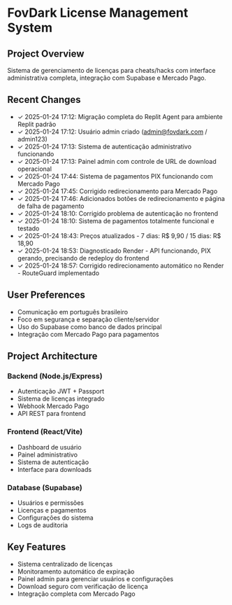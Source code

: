 # FovDark License Management System

## Project Overview
Sistema de gerenciamento de licenças para cheats/hacks com interface administrativa completa, integração com Supabase e Mercado Pago.

## Recent Changes
- ✓ 2025-01-24 17:12: Migração completa do Replit Agent para ambiente Replit padrão
- ✓ 2025-01-24 17:12: Usuário admin criado (admin@fovdark.com / admin123)
- ✓ 2025-01-24 17:13: Sistema de autenticação administrativo funcionando
- ✓ 2025-01-24 17:13: Painel admin com controle de URL de download operacional
- ✓ 2025-01-24 17:44: Sistema de pagamentos PIX funcionando com Mercado Pago
- ✓ 2025-01-24 17:45: Corrigido redirecionamento para Mercado Pago
- ✓ 2025-01-24 17:46: Adicionados botões de redirecionamento e página de falha de pagamento
- ✓ 2025-01-24 18:10: Corrigido problema de autenticação no frontend
- ✓ 2025-01-24 18:10: Sistema de pagamentos totalmente funcional e testado
- ✓ 2025-01-24 18:43: Preços atualizados - 7 dias: R$ 9,90 / 15 dias: R$ 18,90
- ✓ 2025-01-24 18:53: Diagnosticado Render - API funcionando, PIX gerando, precisando de redeploy do frontend
- ✓ 2025-01-24 18:57: Corrigido redirecionamento automático no Render - RouteGuard implementado

## User Preferences
- Comunicação em português brasileiro
- Foco em segurança e separação cliente/servidor
- Uso do Supabase como banco de dados principal
- Integração com Mercado Pago para pagamentos

## Project Architecture
### Backend (Node.js/Express)
- Autenticação JWT + Passport
- Sistema de licenças integrado
- Webhook Mercado Pago
- API REST para frontend

### Frontend (React/Vite)
- Dashboard de usuário
- Painel administrativo
- Sistema de autenticação
- Interface para downloads

### Database (Supabase)
- Usuários e permissões
- Licenças e pagamentos
- Configurações do sistema
- Logs de auditoria

## Key Features
- Sistema centralizado de licenças
- Monitoramento automático de expiração
- Painel admin para gerenciar usuários e configurações
- Download seguro com verificação de licença
- Integração completa com Mercado Pago